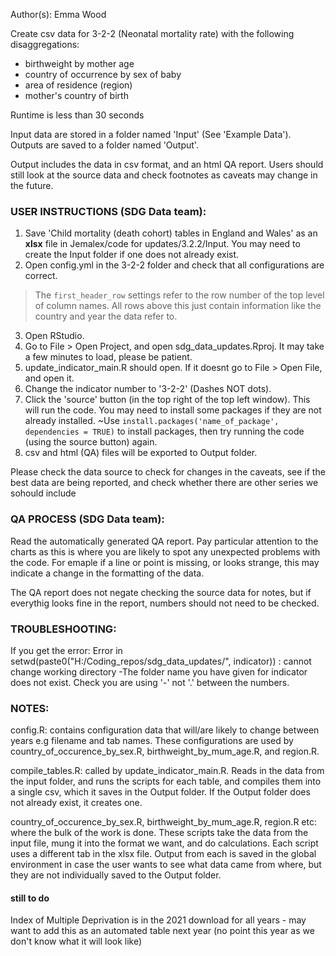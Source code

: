 Author(s): Emma Wood

Create csv data for 3-2-2 (Neonatal mortality rate) with the following disaggregations:
- birthweight by mother age
- country of occurrence by sex of baby
- area of residence (region)
- mother's country of birth

Runtime is less than 30 seconds

Input data are stored in a folder named 'Input' (See 'Example Data'). Outputs are saved to a folder named 'Output'. 

Output includes the data in csv format, and an html QA report. Users should still look at the source data and check footnotes as caveats may change in the future.
        
### USER INSTRUCTIONS (SDG Data team): 

1) Save 'Child mortality (death cohort) tables in England and Wales' as an **xlsx** file in Jemalex/code for updates/3.2.2/Input. You may need to create the Input folder if one does not already exist.
2) Open config.yml in the 3-2-2 folder and check that all configurations are correct.
> The `first_header_row` settings refer to the row number of the top level of column names. All rows above this just contain information like the country and year the data refer to.
3) Open RStudio.
4) Go to File > Open Project, and open sdg_data_updates.Rproj. It may take a few minutes to load, please be patient. 
5) update_indicator_main.R should open. If it doesnt go to File > Open File, and open it.
6) Change the indicator number to '3-2-2' (Dashes NOT dots).
7) Click the 'source' button (in the top right of the top left window). This will run the code. You may need to install some packages if they are not already installed. ~Use `install.packages('name_of_package', dependencies = TRUE)` to install packages, then try running the code (using the source button) again.
8) csv and html (QA) files will be exported to Output folder.

Please check the data source to check for changes in the caveats, see if the best data are being reported, and check whether there are other series we sohould include

### QA PROCESS (SDG Data team):
Read the automatically generated QA report. Pay particular attention to the charts as this is where you are likely to spot any unexpected problems with the code. For
emaple if a line or point is missing, or looks strange, this may indicate a change in the formatting of the data.

The QA report does not negate checking the source data for notes, but if everythig looks fine in the report, numbers should not need to be checked.

### TROUBLESHOOTING:
If you get the error:
Error in setwd(paste0("H:/Coding_repos/sdg_data_updates/", indicator)) : 
  cannot change working directory
-The folder name you have given for indicator does not exist. Check you are using '-' not '.' between the numbers.


### NOTES:
	
config.R: contains configuration data that will/are likely to change between years e.g filename and tab names.
	These configurations are used by country_of_occurence_by_sex.R, birthweight_by_mum_age.R, and region.R.  
	
compile_tables.R: called by update_indicator_main.R.
	Reads in the data from the input folder, and runs the scripts for each table, and compiles them into a single csv, 
	which it saves in the Output folder.  If the Output folder does not already exist, it creates one.  
	
country_of_occurence_by_sex.R, birthweight_by_mum_age.R, region.R etc: where the bulk of the work is done.
	These scripts take the data from the input file, mung it into the format we want, and do calculations.
	Each script uses a different tab in the xlsx file. Output from each is saved in the global environment
	in case the user wants to see what data came from where, but they are not individually saved to the Output folder.

#### still to do
Index of Multiple Deprivation is in the 2021 download for all years - may want to add
this as an automated table next year (no point this year as we don't know what it will look like)
